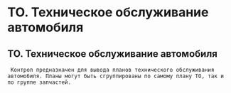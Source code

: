 ﻿---
description: 2.4.7
---
# ТО. Техническое обслуживание автомобиля
## ТО. Техническое обслуживание автомобиля
     Контрол предназначен для вывода планов технического обслуживания автомобиля. Планы могут быть сгруппированы по самому плану ТО, так и по группе запчастей. 
